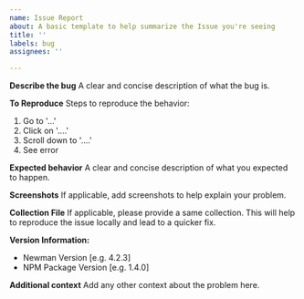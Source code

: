 ```yaml
---
name: Issue Report
about: A basic template to help summarize the Issue you're seeing
title: ''
labels: bug
assignees: ''

---
```


**Describe the bug**
A clear and concise description of what the bug is.

**To Reproduce**
Steps to reproduce the behavior:
1. Go to '...'
2. Click on '....'
3. Scroll down to '....'
4. See error

**Expected behavior**
A clear and concise description of what you expected to happen.

**Screenshots**
If applicable, add screenshots to help explain your problem.

**Collection File**
If applicable, please provide a same collection. This will help to reproduce the issue locally and lead to a quicker fix.

**Version Information:**
 - Newman Version [e.g. 4.2.3]
 - NPM Package Version [e.g. 1.4.0]

**Additional context**
Add any other context about the problem here.
